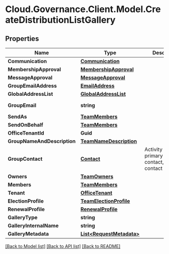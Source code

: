 # Cloud.Governance.Client.Model.CreateDistributionListGallery
## Properties

Name | Type | Description | Notes
------------ | ------------- | ------------- | -------------
**Communication** | [**Communication**](Communication.md) |  | [optional] 
**MembershipApproval** | [**MembershipApproval**](MembershipApproval.md) |  | [optional] 
**MessageApproval** | [**MessageApproval**](MessageApproval.md) |  | [optional] 
**GroupEmailAddress** | [**EmailAddress**](EmailAddress.md) |  | [optional] 
**GlobalAddressList** | [**GlobalAddressList**](GlobalAddressList.md) |  | [optional] 
**GroupEmail** | **string** |  | [optional] [readonly] 
**SendAs** | [**TeamMembers**](TeamMembers.md) |  | [optional] 
**SendOnBehalf** | [**TeamMembers**](TeamMembers.md) |  | [optional] 
**OfficeTenantId** | **Guid** |  | [optional] 
**GroupNameAndDescription** | [**TeamNameDescription**](TeamNameDescription.md) |  | [optional] 
**GroupContact** | [**Contact**](Contact.md) | Activity model for primary contact,secondary contact | [optional] 
**Owners** | [**TeamOwners**](TeamOwners.md) |  | [optional] 
**Members** | [**TeamMembers**](TeamMembers.md) |  | [optional] 
**Tenant** | [**OfficeTenant**](OfficeTenant.md) |  | [optional] 
**ElectionProfile** | [**TeamElectionProfile**](TeamElectionProfile.md) |  | [optional] 
**RenewalProfile** | [**RenewalProfile**](RenewalProfile.md) |  | [optional] 
**GalleryType** | **string** |  | [optional] 
**GalleryInternalName** | **string** |  | [optional] 
**GalleryMetadata** | [**List&lt;RequestMetadata&gt;**](RequestMetadata.md) |  | [optional] 

[[Back to Model list]](../README.md#documentation-for-models) [[Back to API list]](../README.md#documentation-for-api-endpoints) [[Back to README]](../README.md)

